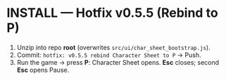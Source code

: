 # INSTALL — Hotfix v0.5.5 (Rebind to P)
1) Unzip into repo **root** (overwrites `src/ui/char_sheet_bootstrap.js`).
2) Commit: `hotfix: v0.5.5 rebind Character Sheet to P` → Push.
3) Run the game → press **P**: Character Sheet opens. **Esc** closes; second **Esc** opens Pause.

